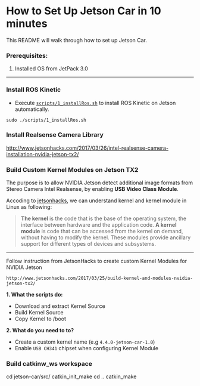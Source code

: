 # How to Set Up Jetson Car in 10 minutes

This README will walk through how to set up Jetson Car.

### Prerequisites:

1. Installed OS from JetPack 3.0

------------------------------------
### Install ROS Kinetic

* Execute [`scripts/1_installRos.sh`](https://github.com/dat-ai/jetson-car/blob/master/setup/tx2_ros_install.sh) to install ROS Kinetic on Jetson automatically.
```
sudo ./scripts/1_installRos.sh
```

### Install Realsense Camera Library
http://www.jetsonhacks.com/2017/03/26/intel-realsense-camera-installation-nvidia-jetson-tx2/


### Build Custom Kernel Modules on Jetson TX2

The purpose is to allow NVIDIA Jetson detect additional image formats from Stereo Camera Intel Realsense, by enabling **USB Video Class Module**.

Accoding to [jetsonhacks](http://www.jetsonhacks.com/2017/03/26/intel-realsense-camera-installation-nvidia-jetson-tx2/), we can understand kernel and kernel module in Linux as following:

> **The kernel** is the code that is the base of the operating system, the interface between hardware and the application code.
> **A kernel module** is code that can be accessed from the kernel on demand, without having to modify the kernel. These modules provide ancillary support for different types of devices and subsystems.

----

Follow instruction from JetsonHacks to create custom Kernel Modules for NVIDIA Jetson
```
http://www.jetsonhacks.com/2017/03/25/build-kernel-and-modules-nvidia-jetson-tx2/
```

**1. What the scripts do:**
* Download and extract Kernel Source
* Build Kernel Source
* Copy Kernel to /boot

**2. What do you need to to?**
* Create a custom kernel name (e.g `4.4.0-jetson-car-1.0`)
* Enable `USB CH341` chipset when configuring Kernel Module

###  Build catkinw_ws workspace
cd jetson-car/src/
catkin_init_make
cd ..
catkin_make
